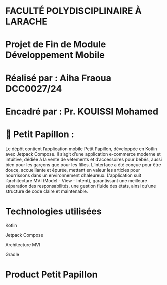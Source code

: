 #   FACULTÉ POLYDISCIPLINAIRE À LARACHE
# Projet de Fin de Module Développement Mobile
# Réalisé par : Aiha Fraoua DCC0027/24
# Encadré par : Pr. KOUISSI Mohamed

 #  🦋 Petit Papillon :
 Le dépôt contient l’application mobile Petit Papillon, développée en Kotlin avec Jetpack Compose. Il s’agit d’une application e-commerce moderne et intuitive, dédiée à la vente de vêtements et d’accessoires pour bébés, aussi bien pour les garçons que pour les filles.
L’interface a été conçue pour être douce, accueillante et épurée, mettant en valeur les articles pour nourrissons dans un environnement chaleureux.
L’application suit l’architecture MVI (Model - View - Intent), garantissant une meilleure séparation des responsabilités, une gestion fluide des états, ainsi qu’une structure de code claire et maintenable.

# Technologies utilisées
Kotlin

Jetpack Compose

Architecture MVI

Gradle

# Product Petit Papillon
